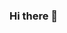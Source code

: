 ### Hi there 👋

<!--
**ultra05/ultra05** is a ✨ _special_ ✨ repository because its `README.md` (this file) appears on your GitHub profile.

Here are some ideas to get you started:

- 🔭 I’m currently working on creating my own website
- 🌱 I’m currently learning C++
- 👯 I’m looking to collaborate on ...
- 🤔 I’m looking for help with ...
- 💬 Ask me about ...
- 📫 How to reach me: aca343@sfu.ca
- ⚡ Fun fact: ...
-->
